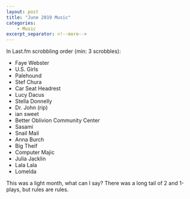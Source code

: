 ```yaml
---
layout: post
title: "June 2019 Music"
categories:
    - Music
excerpt_separator: <!--more-->
---
```

In Last.fm scrobbling order (min: 3 scrobbles):

- Faye Webster
- U.S. Girls
- Palehound
- Stef Chura
- Car Seat Headrest
- Lucy Dacus
- Stella Donnelly
- Dr. John (rip)
- ian sweet
- Better Oblivion Community Center
- Sasami
- Snail Mail
- Anna Burch
- Big Theif
- Computer Majic
- Julia Jacklin
- Lala Lala
- Lomelda

This was a light month, what can I say? There was a long tail of 2 and 1-plays, but rules are rules.

